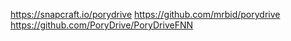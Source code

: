 https://snapcraft.io/porydrive
https://github.com/mrbid/porydrive
https://github.com/PoryDrive/PoryDriveFNN
